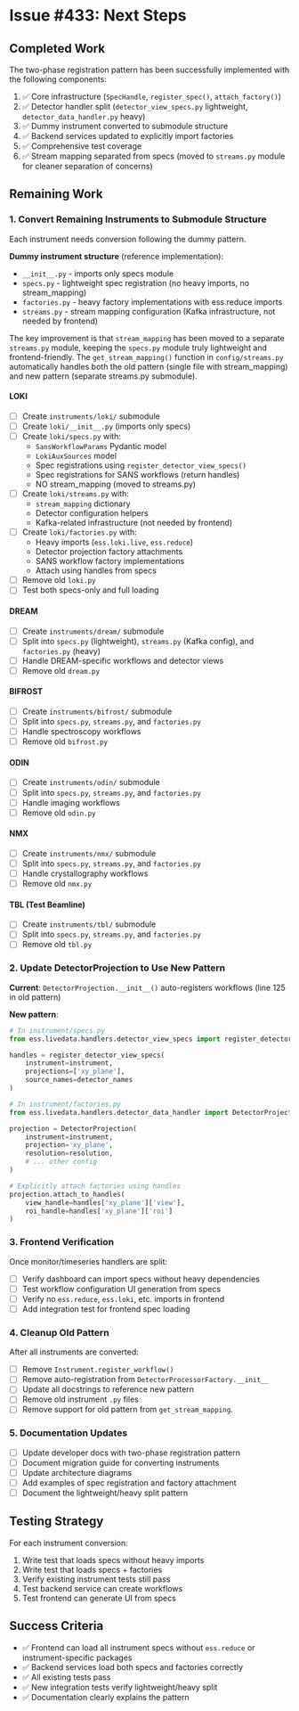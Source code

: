 # Issue #433: Next Steps

## Completed Work

The two-phase registration pattern has been successfully implemented with the following components:

1. ✅ Core infrastructure (`SpecHandle`, `register_spec()`, `attach_factory()`)
2. ✅ Detector handler split (`detector_view_specs.py` lightweight, `detector_data_handler.py` heavy)
3. ✅ Dummy instrument converted to submodule structure
4. ✅ Backend services updated to explicitly import factories
5. ✅ Comprehensive test coverage
6. ✅ Stream mapping separated from specs (moved to `streams.py` module for cleaner separation of concerns)

## Remaining Work

### 1. Convert Remaining Instruments to Submodule Structure

Each instrument needs conversion following the dummy pattern.

**Dummy instrument structure** (reference implementation):
- `__init__.py` - imports only specs module
- `specs.py` - lightweight spec registration (no heavy imports, no stream_mapping)
- `factories.py` - heavy factory implementations with ess.reduce imports
- `streams.py` - stream mapping configuration (Kafka infrastructure, not needed by frontend)

The key improvement is that `stream_mapping` has been moved to a separate `streams.py` module, keeping the `specs.py` module truly lightweight and frontend-friendly. The `get_stream_mapping()` function in `config/streams.py` automatically handles both the old pattern (single file with stream_mapping) and new pattern (separate streams.py submodule).

#### LOKI
- [ ] Create `instruments/loki/` submodule
- [ ] Create `loki/__init__.py` (imports only specs)
- [ ] Create `loki/specs.py` with:
  - `SansWorkflowParams` Pydantic model
  - `LokiAuxSources` model
  - Spec registrations using `register_detector_view_specs()`
  - Spec registrations for SANS workflows (return handles)
  - NO stream_mapping (moved to streams.py)
- [ ] Create `loki/streams.py` with:
  - `stream_mapping` dictionary
  - Detector configuration helpers
  - Kafka-related infrastructure (not needed by frontend)
- [ ] Create `loki/factories.py` with:
  - Heavy imports (`ess.loki.live`, `ess.reduce`)
  - Detector projection factory attachments
  - SANS workflow factory implementations
  - Attach using handles from specs
- [ ] Remove old `loki.py`
- [ ] Test both specs-only and full loading

#### DREAM
- [ ] Create `instruments/dream/` submodule
- [ ] Split into `specs.py` (lightweight), `streams.py` (Kafka config), and `factories.py` (heavy)
- [ ] Handle DREAM-specific workflows and detector views
- [ ] Remove old `dream.py`

#### BIFROST
- [ ] Create `instruments/bifrost/` submodule
- [ ] Split into `specs.py`, `streams.py`, and `factories.py`
- [ ] Handle spectroscopy workflows
- [ ] Remove old `bifrost.py`

#### ODIN
- [ ] Create `instruments/odin/` submodule
- [ ] Split into `specs.py`, `streams.py`, and `factories.py`
- [ ] Handle imaging workflows
- [ ] Remove old `odin.py`

#### NMX
- [ ] Create `instruments/nmx/` submodule
- [ ] Split into `specs.py`, `streams.py`, and `factories.py`
- [ ] Handle crystallography workflows
- [ ] Remove old `nmx.py`

#### TBL (Test Beamline)
- [ ] Create `instruments/tbl/` submodule
- [ ] Split into `specs.py`, `streams.py`, and `factories.py`
- [ ] Remove old `tbl.py`

### 2. Update DetectorProjection to Use New Pattern

**Current**: `DetectorProjection.__init__()` auto-registers workflows (line 125 in old pattern)

**New pattern**:
```python
# In instrument/specs.py
from ess.livedata.handlers.detector_view_specs import register_detector_view_specs

handles = register_detector_view_specs(
    instrument=instrument,
    projections=['xy_plane'],
    source_names=detector_names
)

# In instrument/factories.py
from ess.livedata.handlers.detector_data_handler import DetectorProjection

projection = DetectorProjection(
    instrument=instrument,
    projection='xy_plane',
    resolution=resolution,
    # ... other config
)

# Explicitly attach factories using handles
projection.attach_to_handles(
    view_handle=handles['xy_plane']['view'],
    roi_handle=handles['xy_plane']['roi']
)
```

### 3. Frontend Verification

Once monitor/timeseries handlers are split:

- [ ] Verify dashboard can import specs without heavy dependencies
- [ ] Test workflow configuration UI generation from specs
- [ ] Verify no `ess.reduce`, `ess.loki`, etc. imports in frontend
- [ ] Add integration test for frontend spec loading

### 4. Cleanup Old Pattern

After all instruments are converted:

- [ ] Remove `Instrument.register_workflow()`
- [ ] Remove auto-registration from `DetectorProcessorFactory.__init__`
- [ ] Update all docstrings to reference new pattern
- [ ] Remove old instrument `.py` files
- [ ] Remove support for old pattern from `get_stream_mapping`.

### 5. Documentation Updates

- [ ] Update developer docs with two-phase registration pattern
- [ ] Document migration guide for converting instruments
- [ ] Update architecture diagrams
- [ ] Add examples of spec registration and factory attachment
- [ ] Document the lightweight/heavy split pattern

## Testing Strategy

For each instrument conversion:
1. Write test that loads specs without heavy imports
2. Write test that loads specs + factories
3. Verify existing instrument tests still pass
4. Test backend service can create workflows
5. Test frontend can generate UI from specs

## Success Criteria

- ✅ Frontend can load all instrument specs without `ess.reduce` or instrument-specific packages
- ✅ Backend services load both specs and factories correctly
- ✅ All existing tests pass
- ✅ New integration tests verify lightweight/heavy split
- ✅ Documentation clearly explains the pattern

